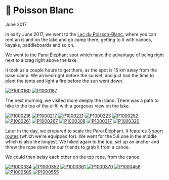 # 🐠 Poisson Blanc
June 2017

In early June 2017, we went to the [Lac du Poisson-Blanc](http://poissonblanc.ca/en/),
where you can rent an island on the lake and go camp there, getting to
it with canoes, kayaks, paddleboards and so on.

We went to the [Paroi Éléphant](http://poissonblanc.ca/en/site/63b-la-paroi-elephant/)
spot which have the advantage of being right next to a crag right above
the lake.

It took us a couple hours to get there, as the spot is 15 km away from
the base camp. We arrived right before the sunset, and just had the time
to plant the tents and light a fire before the sun went down.

[![P1000160](/photos/hd/P1000160.jpg)](/photos/P1000160.md)
[![P1000187](/photos/hd/P1000187.jpg)](/photos/P1000187.md)

The next morning, we visited more deeply the island. There was a path to
hike to the top of the cliff, with a gorgeous view on the lake.

[![P1000216](/photos/hd/P1000216.jpg)](/photos/P1000216.md)
[![P1000217](/photos/hd/P1000217.jpg)](/photos/P1000217.md)
[![P1000221](/photos/hd/P1000221.jpg)](/photos/P1000221.md)
[![P1000223](/photos/hd/P1000223.jpg)](/photos/P1000223.md)
[![P1000252](/photos/hd/P1000252.jpg)](/photos/P1000252.md)
[![P1000261](/photos/hd/P1000261.jpg)](/photos/P1000261.md)
[![P1000267](/photos/hd/P1000267.jpg)](/photos/P1000267.md)
[![P1000308](/photos/hd/P1000308.jpg)](/photos/P1000308.md)
[![P1000317](/photos/hd/P1000317.jpg)](/photos/P1000317.md)
[![P1000320](/photos/hd/P1000320.jpg)](/photos/P1000320.md)

Later in the day, we prepared to scale the Paroi Éléphant. It features
[3 sport routes](https://www.thecrag.com/climbing/canada/quebec/area/973857777)
(which we're equipped for). We went for the 5.8 one in the middle which
is also the longest. We hiked again to the top, set up an anchor and
threw the rope down for our friends to grab it from a canoe.

We could then belay each other on the top rope, from the canoe.

[![P1000334](/photos/hd/P1000334.jpg)](/photos/P1000334.md)
[![P1000352](/photos/hd/P1000352.jpg)](/photos/P1000352.md)
[![P1000361](/photos/hd/P1000361.jpg)](/photos/P1000361.md)
[![P1000379](/photos/hd/P1000379.jpg)](/photos/P1000379.md)
[![P1000458](/photos/hd/P1000458.jpg)](/photos/P1000458.md)
[![P1000509](/photos/hd/P1000509.jpg)](/photos/P1000509.md)
[![P1000555](/photos/hd/P1000555.jpg)](/photos/P1000555.md)
